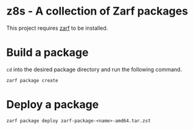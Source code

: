 # z8s - A collection of Zarf packages

This project requires [zarf](https://zarf.dev) to be installed.

# Build a package

`cd` into the desired package directory and run the following command.
```
zarf package create
```

# Deploy a package

```
zarf package deploy zarf-package-<name>-amd64.tar.zst
```